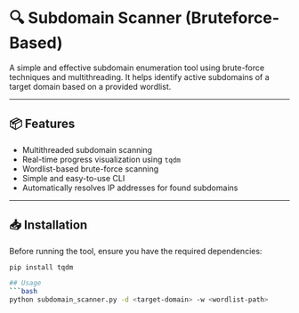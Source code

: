 # 🔍 Subdomain Scanner (Bruteforce-Based)

A simple and effective subdomain enumeration tool using brute-force techniques and multithreading. It helps identify active subdomains of a target domain based on a provided wordlist.

---

## 📦 Features

- Multithreaded subdomain scanning
- Real-time progress visualization using `tqdm`
- Wordlist-based brute-force scanning
- Simple and easy-to-use CLI
- Automatically resolves IP addresses for found subdomains

---

## 📥 Installation

Before running the tool, ensure you have the required dependencies:

```bash
pip install tqdm

## Usage
```bash
python subdomain_scanner.py -d <target-domain> -w <wordlist-path>
